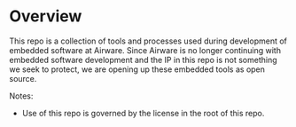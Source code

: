 # Overview

This repo is a collection of tools and processes used during development of embedded software at Airware.  Since Airware is no longer continuing with embedded software development and the IP in this repo is not something we seek to protect, we are opening up these embedded tools as open source.

Notes:

* Use of this repo is governed by the license in the root of this repo.

